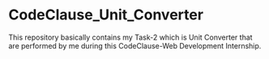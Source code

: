 # CodeClause_Unit_Converter
This repository basically contains my Task-2 which is Unit Converter that are performed by me during this CodeClause-Web Development Internship.
